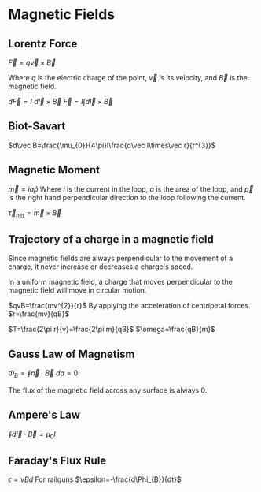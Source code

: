 # Magnetic Fields

## Lorentz Force

$\vec F=q\vec v\times\vec B$

Where $q$ is the electric charge of the point, $\vec v$ is its velocity, and $\vec B$ is the magnetic field.

$d\vec F=I~d\vec l\times \vec B$
$\vec F=I\int d\vec l\times \vec B$

## Biot-Savart

$d\vec B=\frac{\mu_{0}}{4\pi}I\frac{d\vec l\times\vec r}{r^{3}}$

## Magnetic Moment

$\vec m=ia\hat p$
Where $i$ is the current in the loop, $a$ is the area of the loop, and $\vec p$ is the right hand perpendicular direction to the loop following the current.

$\vec \tau_{net} = \vec m \times \vec B$

## Trajectory of a charge in a magnetic field

Since magnetic fields are always perpendicular to the movement of a charge, it never increase or decreases a charge's speed.

In a uniform magnetic field, a charge that moves perpendicular to the magnetic field will move in circular motion.

$qvB=\frac{mv^{2}}{r}$ By applying the acceleration of centripetal forces.
$r=\frac{mv}{qB}$

$T=\frac{2\pi r}{v}=\frac{2\pi m}{qB}$
$\omega=\frac{qB}{m}$

## Gauss Law of Magnetism

$\Phi_{B}=\oint \vec n\cdot \vec B~da=0$

The flux of the magnetic field across any surface is always 0.

## Ampere's Law

$\oint d\vec l\cdot\vec B=\mu_{0}I$

## Faraday's Flux Rule

$\epsilon=vBd$ For railguns
$\epsilon=-\frac{d\Phi_{B}}{dt}$
